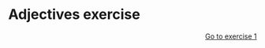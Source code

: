 <h1>Adjectives exercise</h1>

<p>
  <a style="float:right;" href="practice.html">Go to exercise 1</a>
  </p>
  <div style="clear:both;"> </div>
